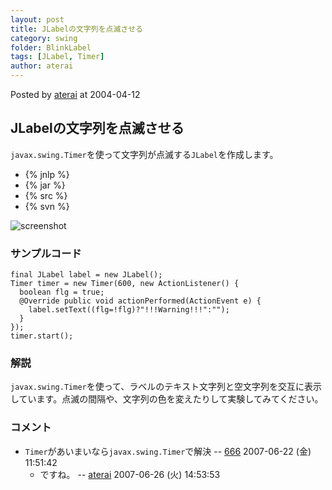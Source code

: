 ```yaml
---
layout: post
title: JLabelの文字列を点滅させる
category: swing
folder: BlinkLabel
tags: [JLabel, Timer]
author: aterai
---
```


Posted by [aterai](http://terai.xrea.jp/aterai.html) at 2004-04-12

## JLabelの文字列を点滅させる
`javax.swing.Timer`を使って文字列が点滅する`JLabel`を作成します。

- {% jnlp %}
- {% jar %}
- {% src %}
- {% svn %}

<!-- dummy comment line for breaking list -->

![screenshot](http://lh4.ggpht.com/_9Z4BYR88imo/TQTIHWUuKaI/AAAAAAAAASQ/gfrtJsq0Xck/s800/BlinkLabel.png)

### サンプルコード
<pre class="prettyprint"><code>final JLabel label = new JLabel();
Timer timer = new Timer(600, new ActionListener() {
  boolean flg = true;
  @Override public void actionPerformed(ActionEvent e) {
    label.setText((flg=!flg)?"!!!Warning!!!":"");
  }
});
timer.start();
</code></pre>

### 解説
`javax.swing.Timer`を使って、ラベルのテキスト文字列と空文字列を交互に表示しています。点滅の間隔や、文字列の色を変えたりして実験してみてください。

### コメント
- `Timer`があいまいなら`javax.swing.Timer`で解決 -- [666](http://terai.xrea.jp/666.html) 2007-06-22 (金) 11:51:42
    - ですね。 -- [aterai](http://terai.xrea.jp/aterai.html) 2007-06-26 (火) 14:53:53

<!-- dummy comment line for breaking list -->


